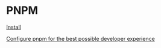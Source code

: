 # PNPM

[Install](https://pnpm.io/installation)

[Configure pnpm for the best possible developer experience](https://adamcoster.com/blog/pnpm-config)


